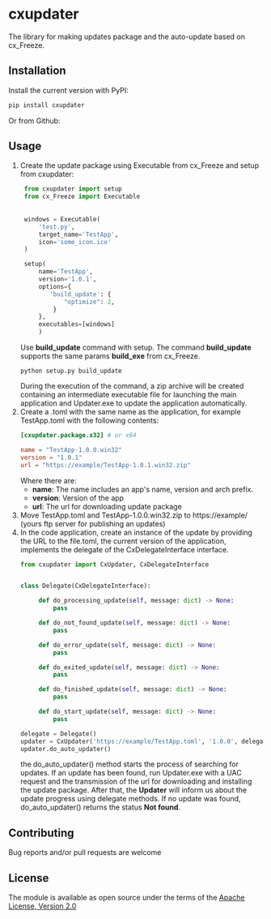 # cxupdater

The library for making updates package and the auto-update based on cx_Freeze.

## Installation
Install the current version with PyPI:
```bash
pip install cxupdater
```
Or from Github:


## Usage
1. Create the update package using Executable from cx_Freeze and setup from cxupdater:
   ```python
    from cxupdater import setup
    from cx_Freeze import Executable
    
    
    windows = Executable(
        'test.py',
        target_name='TestApp',
        icon='some_icon.ico'
    )
   
    setup(
        name='TestApp',
        version='1.0.1',
        options={
           'build_update': {
               "optimize": 2,
            }
        },
        executables=[windows]
        )
   ```
   Use **build_update** command with setup. The command **build_update** supports the same params **build_exe** from cx_Freeze.
   ```
   python setup.py build_update
   ```
   During the execution of the command, a zip archive will be created containing an intermediate executable file for launching the main application and Updater.exe to update the application automatically.
2. Create a .toml with the same name as the application, for example TestApp.toml with the following contents:
   ```toml
   [cxupdater.package.x32] # or x64 

   name = "TestApp-1.0.0.win32"  
   version = "1.0.1"
   url = "https://example/TestApp-1.0.1.win32.zip"

   ```
   Where there are:
      * **name**: The name includes an app's name, version and arch prefix.
      * **version**: Version of the app
      * **url**: The url for downloading update package
3. Move TestApp.toml and TestApp-1.0.0.win32.zip to https://example/ (yours ftp server for publishing an updates)
4. In the code application, create an instance of the update by providing the URL to the file.toml, the current version of the application, implements the delegate of the CxDelegateInterface interface.
   ```python
   from cxupdater import CxUpdater, CxDelegateInterface
   
   
   class Delegate(CxDelegateInterface):
   
        def do_processing_update(self, message: dict) -> None:
            pass
   
        def do_not_found_update(self, message: dict) -> None:
            pass
   
        def do_error_update(self, message: dict) -> None:
            pass
   
        def do_exited_update(self, message: dict) -> None:
            pass
   
        def do_finished_update(self, message: dict) -> None:
            pass
   
        def do_start_update(self, message: dict) -> None:
            pass
   
   delegate = Delegate()
   updater = CxUpdater('https://example/TestApp.toml', '1.0.0', delegate)
   updater.do_auto_updater()
   ```
   the do_auto_updater() method starts the process of searching for updates. If an update has been found, run Updater.exe with a UAC request and the transmission of the url for downloading and installing the update package. After that, the **Updater** will inform us about the update progress using delegate methods.
   If no update was found, do_auto_updater() returns the status **Not found**.

## Contributing

Bug reports and/or pull requests are welcome


## License

The module is available as open source under the terms of the [Apache License, Version 2.0](https://opensource.org/licenses/Apache-2.0)